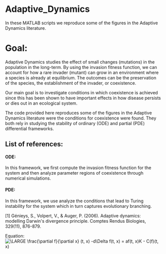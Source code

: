 # Adaptive_Dynamics
In these MATLAB scripts we reproduce some of the figures in the Adaptive Dynamics literature. 

# Goal:
Adaptive Dynamics studies the effect of small changes (mutations) in the population in the long-term. By using the invasion fitness function, we can account for how a rare invader (mutant) can grow in an environment where a species is already at equilibrium. The outcomes can be the preservation of the species, the establishment of the invader, or coexistence. 

Our main goal is to investigate conditions in which coexistence is achieved since this has been shown to have important effects in how disease persists or dies out in an ecological system. 

The code provided here reproduces some of the figures in the Adaptive Dynamics literature were the conditions for coexistence were found. They both rely in studying the stability of ordinary  (ODE) and partial (PDE) differential frameworks. 

## List of references:

#### ODE: 
In this framework, we first compute the invasion fitness function for the system and then analyze parameter regions of coexistence through numerical simulations.

#### PDE: 
In this framework, we use analyze the conditions that lead to Turing instability for the system which in turn captures evolutionary branching.

[1] Génieys, S., Volpert, V., & Auger, P. (2006). Adaptive dynamics: modelling Darwin's divergence principle. Comptes Rendus Biologies, 329(11), 876-879.

Equation:
<img src="https://latex.codecogs.com/pdf.latex?\inline&space;\LARGE&space;\frac{\partial&space;f}{\partial&space;x}&space;(t,&space;x)&space;-d\Delta&space;f(t,&space;x)&space;=&space;af(t,&space;x)K&space;-&space;C(f)(t,&space;x)" title="\LARGE \frac{\partial f}{\partial x} (t, x) -d\Delta f(t, x) = af(t, x)K - C(f)(t, x)" />



